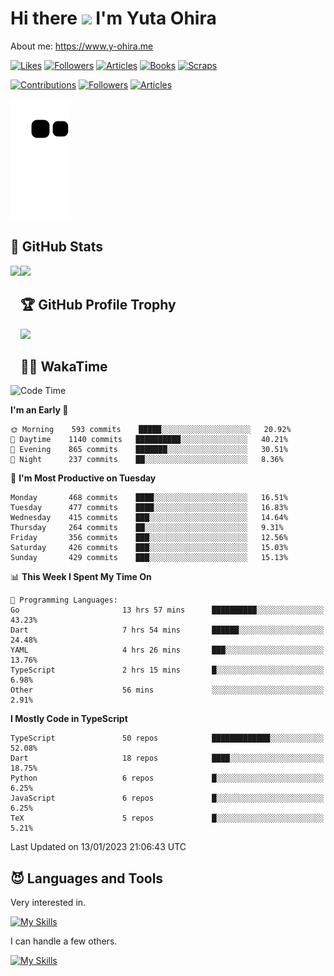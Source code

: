 # Hi there <img width="35" src="https://user-images.githubusercontent.com/50891407/148686885-0fefeb76-4cf6-473a-9e3e-889ce5513450.gif" /> I'm Yuta Ohira

About me: https://www.y-ohira.me

[![Likes](https://badgen.org/img/zenn/alesion/likes?style=for-the-badge)](https://zenn.dev/alesion)
[![Followers](https://badgen.org/img/zenn/alesion/followers?style=for-the-badge)](https://zenn.dev/alesion)
[![Articles](https://badgen.org/img/zenn/alesion/articles?style=for-the-badge)](https://zenn.dev/alesion)
[![Books](https://badgen.org/img/zenn/alesion/books?style=for-the-badge)](https://zenn.dev/alesion?tab=books)
[![Scraps](https://badgen.org/img/zenn/alesion/scraps?style=for-the-badge)](https://zenn.dev/alesion?tab=scraps)

[![Contributions](https://badgen.org/img/qiita/alesion30/contributions?style=for-the-badge)](https://qiita.com/alesion30)
[![Followers](https://badgen.org/img/qiita/alesion30/followers?style=for-the-badge)](https://qiita.com/alesion30)
[![Articles](https://badgen.org/img/qiita/alesion30/articles?style=for-the-badge)](https://qiita.com/alesion30)

<!-- <p align="left"> -->
  <!-- GitHub -->
<!--   <a href="https://github.com/alesion30/alesion30/">
    <img src="https://komarev.com/ghpvc/?username=alesion30" alt="alesion30" />
  </a>
  <a href="https://github.com/alesion30">
    <img height="20" src="https://img.shields.io/github/followers/alesion30?label=follow&logo=github&style=flat" />
  </a> -->
  <!-- Zenn -->
<!--   <a href="https://zenn.dev/alesion">
    <img src="https://zenn.badge.nikaera.com/s/alesion/likes?style=flat" alt="alesion likes" />
  </a>
  <a href="https://zenn.dev/alesion/articles">
    <img src="https://zenn.badge.nikaera.com/s/alesion/articles?style=flat" alt="alesion articles" />
  </a>
  <a href="https://zenn.dev/alesion/followers">
    <img src="https://zenn.badge.nikaera.com/s/alesion/followers?style=flat" alt="alesion followers" />
  </a>
  <a href="https://zenn.dev/alesion/books">
    <img src="https://zenn.badge.nikaera.com/s/alesion/books?style=flat" alt="alesion books" />
  </a>
  <a href="https://zenn.dev/alesion/scraps">
    <img src="https://zenn.badge.nikaera.com/s/alesion/scraps?style=flat" alt="alesion scraps" />
  </a> -->
  <!-- qiita -->
<!--   <a href="http://qiita.com/Alesion30">
    <img height="20" src="https://qiita-badge.apiapi.app/s/Alesion30/posts.svg" />
  </a>
    <img height="20" src="https://qiita-badge.apiapi.app/s/Alesion30/contributions.svg" />
  </a> -->
<!-- </p> -->


<!-- ## 🐍 Contribution -->

<img src="https://github.com/Alesion30/Alesion30/blob/output/github-contribution-grid-snake.svg" alt="GitHub Snake dark" />


## 💎 GitHub Stats

<div>
  <img height="170" align="left" src="https://github-readme-stats.vercel.app/api?username=Alesion30&count_private=true&show_icons=true&title_color=81A1C1&text_color=ECEFF4&bg_color=2E3440&icon_color=D8DEE9&border_radius=10" />
  <img height="170" src="https://github-readme-stats.vercel.app/api/top-langs/?username=Alesion30&langs_count=8&layout=compact&title_color=81A1C1&text_color=ECEFF4&bg_color=2E3440&icon_color=D8DEE9&border_radius=10" />
</div>


## 🏆 GitHub Profile Trophy

<img width="800" src="https://github-profile-trophy.vercel.app/?username=Alesion30&theme=nord&no-frame=true"/>


## 🧑‍💻 WakaTime

<!--START_SECTION:waka-->
![Code Time](http://img.shields.io/badge/Code%20Time-1%2C664%20hrs%2025%20mins-blue)

**I'm an Early 🐤** 

```text
🌞 Morning    593 commits    █████░░░░░░░░░░░░░░░░░░░░   20.92% 
🌆 Daytime    1140 commits   ██████████░░░░░░░░░░░░░░░   40.21% 
🌃 Evening    865 commits    ███████░░░░░░░░░░░░░░░░░░   30.51% 
🌙 Night      237 commits    ██░░░░░░░░░░░░░░░░░░░░░░░   8.36%

```
📅 **I'm Most Productive on Tuesday** 

```text
Monday       468 commits    ████░░░░░░░░░░░░░░░░░░░░░   16.51% 
Tuesday      477 commits    ████░░░░░░░░░░░░░░░░░░░░░   16.83% 
Wednesday    415 commits    ███░░░░░░░░░░░░░░░░░░░░░░   14.64% 
Thursday     264 commits    ██░░░░░░░░░░░░░░░░░░░░░░░   9.31% 
Friday       356 commits    ███░░░░░░░░░░░░░░░░░░░░░░   12.56% 
Saturday     426 commits    ███░░░░░░░░░░░░░░░░░░░░░░   15.03% 
Sunday       429 commits    ███░░░░░░░░░░░░░░░░░░░░░░   15.13%

```


📊 **This Week I Spent My Time On** 

```text
💬 Programming Languages: 
Go                       13 hrs 57 mins      ██████████░░░░░░░░░░░░░░░   43.23% 
Dart                     7 hrs 54 mins       ██████░░░░░░░░░░░░░░░░░░░   24.48% 
YAML                     4 hrs 26 mins       ███░░░░░░░░░░░░░░░░░░░░░░   13.76% 
TypeScript               2 hrs 15 mins       █░░░░░░░░░░░░░░░░░░░░░░░░   6.98% 
Other                    56 mins             ░░░░░░░░░░░░░░░░░░░░░░░░░   2.91%

```

**I Mostly Code in TypeScript** 

```text
TypeScript               50 repos            █████████████░░░░░░░░░░░░   52.08% 
Dart                     18 repos            ████░░░░░░░░░░░░░░░░░░░░░   18.75% 
Python                   6 repos             █░░░░░░░░░░░░░░░░░░░░░░░░   6.25% 
JavaScript               6 repos             █░░░░░░░░░░░░░░░░░░░░░░░░   6.25% 
TeX                      5 repos             █░░░░░░░░░░░░░░░░░░░░░░░░   5.21%

```



 Last Updated on 13/01/2023 21:06:43 UTC
<!--END_SECTION:waka-->


## 😈 Languages and Tools

Very interested in.

[![My Skills](https://skillicons.dev/icons?i=react,nextjs,typescript,flutter,firebase)](https://skillicons.dev)

I can handle a few others.

[![My Skills](https://skillicons.dev/icons?i=javascript,vue,nuxt,redux,electron,express,nodejs,deno,dart,python,flask,php,laravel,wordpress,go,rust,html,css,sass,tailwind,bootstrap,webpack,supabase,aws,dynamodb,mysql,figma,xd,vscode,latex)](https://skillicons.dev)
